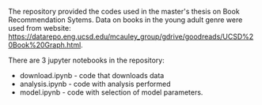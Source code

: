 The repository provided the codes used in the master's thesis on Book Recommendation Sytems. Data on books in the young adult genre were used from website: https://datarepo.eng.ucsd.edu/mcauley_group/gdrive/goodreads/UCSD%20Book%20Graph.html. 

There are 3 jupyter notebooks in the repository:
- download.ipynb - code that downloads data
- analysis.ipynb - code with analysis performed
- model.ipynb - code with selection of model parameters. 

